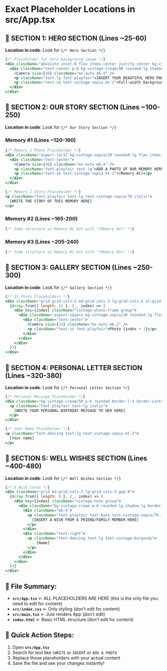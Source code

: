 # Exact Placeholder Locations in src/App.tsx

## 🎯 SECTION 1: HERO SECTION (Lines ~25-60)
**Location in code**: Look for `{/* Hero Section */}`
```jsx
{/* Placeholder for hero background image */}
<div className="absolute inset-0 flex items-center justify-center bg-vintage-sepia/30 text-vintage-gold/60">
  <div className="text-center p-8 bg-vintage-cream/90 rounded-lg shadow-lg">
    <Camera size={48} className="mx-auto mb-4" />
    <p className="text-lg font-playfair">INSERT YOUR BEAUTIFUL HERO PHOTO HERE</p>
    <p className="text-sm text-vintage-sepia mt-2">Full-width background image of her</p>
  </div>
</div>
```

## 🎯 SECTION 2: OUR STORY SECTION (Lines ~100-250)
**Location in code**: Look for `{/* Our Story Section */}`

### Memory #1 (Lines ~120-160)
```jsx
{/* Memory 1 Photo Placeholder */}
<div className="aspect-[4/3] bg-vintage-sepia/20 rounded-lg flex items-center justify-center text-vintage-gold/70">
  <div className="text-center">
    <Camera size={48} className="mx-auto mb-4" />
    <p className="font-playfair text-lg">ADD A PHOTO OF OUR MEMORY HERE</p>
    <p className="text-sm text-vintage-sepia mt-2">(Memory #1)</p>
  </div>
</div>

{/* Memory 1 Story Placeholder */}
<p className="font-playfair text-lg text-vintage-sepia/70 italic">
  [WRITE THE STORY OF THIS MEMORY HERE]
</p>
```

### Memory #2 (Lines ~165-200)
```jsx
{/* Same structure as Memory #1 but with "(Memory #2)" */}
```

### Memory #3 (Lines ~205-240)
```jsx
{/* Same structure as Memory #1 but with "(Memory #3)" */}
```

## 🎯 SECTION 3: GALLERY SECTION (Lines ~250-300)
**Location in code**: Look for `{/* Gallery Section */}`
```jsx
{/* 15 Photo Placeholders */}
<div className="grid grid-cols-2 md:grid-cols-3 lg:grid-cols-4 xl:grid-cols-5 gap-4">
  {Array.from({ length: 15 }, (_, index) => (
    <div key={index} className="vintage-photo-frame group">
      <div className="aspect-square bg-vintage-sepia/20 rounded-lg flex items-center justify-center text-vintage-gold/60">
        <div className="text-center">
          <Camera size={24} className="mx-auto mb-2" />
          <p className="text-xs font-playfair">Photo {index + 1}</p>
        </div>
      </div>
    </div>
  ))}
</div>
```

## 🎯 SECTION 4: PERSONAL LETTER SECTION (Lines ~320-380)
**Location in code**: Look for `{/* Personal Letter Section */}`
```jsx
{/* Personal Message Placeholder */}
<div className="bg-vintage-cream/50 p-6 rounded border-l-4 border-vintage-gold">
  <p className="font-playfair text-lg italic">
    [WRITE YOUR PERSONAL BIRTHDAY MESSAGE TO HER HERE]
  </p>
</div>

{/* Your Name Placeholder */}
<p className="font-dancing text-lg text-vintage-sepia mt-2">
  [Your name]
</p>
```

## 🎯 SECTION 5: WELL WISHES SECTION (Lines ~400-480)
**Location in code**: Look for `{/* Well Wishes Section */}`
```jsx
{/* 6 Wish Cards */}
<div className="grid md:grid-cols-2 lg:grid-cols-3 gap-8">
  {Array.from({ length: 6 }, (_, index) => (
    <div key={index} className="vintage-note group">
      <div className="bg-vintage-cream p-6 rounded-lg shadow-lg border-l-4 border-vintage-gold relative">
        <div className="mb-4">
          <p className="font-playfair text-base text-vintage-sepia/70 italic">
            [INSERT A WISH FROM A FRIEND/FAMILY MEMBER HERE]
          </p>
        </div>
        <div className="text-right">
          <p className="font-dancing text-lg text-vintage-burgundy">
            - [Name]
          </p>
        </div>
      </div>
    </div>
  ))}
</div>
```

## 📁 File Summary:
- **`src/App.tsx`** ← ALL PLACEHOLDERS ARE HERE (this is the only file you need to edit for content)
- **`src/index.css`** ← Only styling (don't edit for content)
- **`src/main.tsx`** ← Just renders App (don't edit)
- **`index.html`** ← Basic HTML structure (don't edit for content)

## 🎯 Quick Action Steps:
1. Open **`src/App.tsx`**
2. Search for text like `[WRITE` or `INSERT` or `ADD A PHOTO`
3. Replace those placeholders with your actual content
4. Save the file and see your changes instantly!